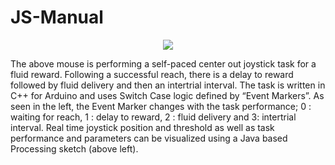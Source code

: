 # JS-Manual

<p align="center">
  <img src = "https://github.com/JS-Manual-GitHub/JS-Manual/blob/master/Demo/JSGithubDemo.gif">
</p>

<p style="text-align:center/left/right;">

The above mouse is performing a self-paced center out joystick task for a fluid reward. Following a successful reach, there is a delay to reward followed by fluid delivery and then an intertrial interval. The task is written in C++ for Arduino and uses Switch Case logic defined by “Event Markers”.  As seen in the left, the Event Marker changes with the task performance; 0 : waiting for reach,  1 : delay to reward, 2 : fluid delivery and 3: intertrial interval.
Real time joystick position and threshold as well as task performance and parameters can be visualized using a Java based Processing sketch (above left). 
</p>
